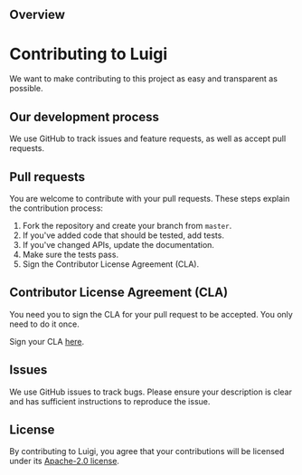 ## Overview

# Contributing to Luigi
We want to make contributing to this project as easy and transparent as possible.

## Our development process
We use GitHub to track issues and feature requests, as well as accept pull requests.

## Pull requests
You are welcome to contribute with your pull requests. These steps explain the contribution process:

1. Fork the repository and create your branch from `master`.
2. If you've added code that should be tested, add tests.
3. If you've changed APIs, update the documentation.
4. Make sure the tests pass.
5. Sign the Contributor License Agreement (CLA).

## Contributor License Agreement (CLA)
You need you to sign the CLA for your pull request to be accepted. You only need to do it once.

Sign your CLA [here](https://cla-assistant.io/SAP/luigi).

## Issues
We use GitHub issues to track bugs. Please ensure your description is
clear and has sufficient instructions to reproduce the issue.

## License
By contributing to Luigi, you agree that your contributions will be licensed
under its [Apache-2.0 license](LICENSE).
